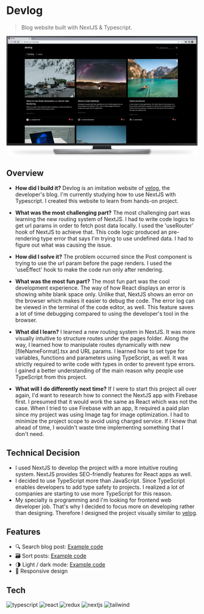 # Devlog

> Blog website built with NextJS & Typescript.

<p align="center"><img src="public/images/github-cover.png"></p>

## Overview

- **How did I build it?**
  Devlog is an imitation website of [velog](https://velog.io/), the developer's blog. I'm currently studying how to use NextJS with Typescript. I created this website to learn from hands-on project.

- **What was the most challenging part?**
  The most challenging part was learning the new routing system of NextJS. I had to write code logics to get url params in order to fetch post data locally. I used the 'useRouter' hook of NextJS to achieve that. This code logic produced an pre-rendering type error that says I'm trying to use undefined data. I had to figure out what was causing the issue.

- **How did I solve it?**
  The problem occurred since the Post component is trying to use the url param before the page renders. I used the 'useEffect' hook to make the code run only after rendering.

- **What was the most fun part?**
  The most fun part was the cool development experience. The way of how React displays an error is showing white blank space only. Unlike that, NextJS shows an error on the browser which makes it easier to debug the code. The error log can be viewed in the terminal of the code editor, as well. This feature saves a lot of time debugging compared to using the developer's tool in the browser.

- **What did I learn?**
  I learned a new routing system in NextJS. It was more visually intuitive to structure routes under the pages folder. Along the way, I learned how to manipulate routes dynamically with new [fileNameFormat].tsx and URL params. I learned how to set type for variables, functions and parameters using TypeScript, as well. It was strictly required to write code with types in order to prevent type errors. I gained a better understanding of the main reason why people use TypeScript from this project.

- **What will I do differently next time?**
  If I were to start this project all over again, I'd want to research how to connect the NextJS app with Firebase first. I presumed that it would work the same as React which was not the case. When I tried to use Firebase with an app, It required a paid plan since my project was using Image tag for image optimization. I had to minimize the project scope to avoid using charged service. If I knew that ahead of time, I wouldn't waste time implementing something that I don't need.

## Technical Decision

- I used NextJS to develop the project with a more intuitive routing system. NextJS provides SEO-friendly features for React apps as well.
- I decided to use TypeScript more than JavaScript. Since TypeScript enables developers to add type safety to projects. I realized a lot of companies are starting to use more TypeScript for this reason.
- My specialty is programming and I'm looking for frontend web developer job. That's why I decided to focus more on developing rather than designing. Therefore I designed the project visually similar to [velog](https://velog.io/).

## Features

- 🔍 Search blog post: [Example code](https://github.com/bellhwi/devlog/blob/main/components/Navbar.tsx)
- 🗃️ Sort posts: [Example code](https://github.com/bellhwi/devlog/blob/main/components/Sort.tsx)
- 🌗 Light / dark mode: [Example code](https://github.com/bellhwi/devlog/blob/main/components/Navbar.tsx)
- 📱 Responsive design

## Tech

<p align="left">
    <img src="https://img.shields.io/badge/TypeScript-007ACC?style=for-the-badge&logo=typescript&logoColor=white" alt="typescript">
    <img src="https://img.shields.io/badge/React-20232A?style=for-the-badge&logo=react&logoColor=61DAFB" alt="react">
    <img src="https://img.shields.io/badge/Redux-593D88?style=for-the-badge&logo=redux&logoColor=white" alt="redux">
    <img src="https://img.shields.io/badge/next.js-000000?style=for-the-badge&logo=nextdotjs&logoColor=white" alt='nextjs'>
    <img src="https://img.shields.io/badge/Tailwind_CSS-38B2AC?style=for-the-badge&logo=tailwind-css&logoColor=white" alt="tailwind">
</p>
